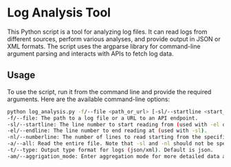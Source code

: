 # Log Analysis Tool

This Python script is a tool for analyzing log files. It can read logs from different sources, perform various analyses, and provide output in JSON or XML formats. The script uses the argparse library for command-line argument parsing and interacts with APIs to fetch log data.

## Usage

To use the script, run it from the command line and provide the required arguments. Here are the available command-line options:

```bash
python log_analysis.py -f/--file <path_or_url> [-sl/--startline <start_line>] [-el/--endline <end_line>] [-nl/--numberline <num_lines>] [-a/--all] [-t/--type <output_type>] [-am/--aggrigation_mode <True/False>]
-f/--file: The path to a log file or a URL to an API endpoint.
-sl/--startline: The line number to start reading from (used with -el or -nl).
-el/--endline: The line number to end reading at (used with -sl).
-nl/--numberline: The number of lines to read starting from the specified line (used with -sl).
-a/--all: Read the entire file. Note that -sl and -nl should not be specified when using this option.
-t/--type: Output type format for logs (json/xml). Default is json.
-am/--aggrigation_mode: Enter aggregation mode for more detailed data analysis.
